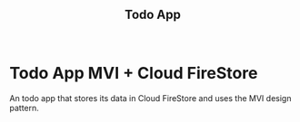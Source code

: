 <h2 align="center">Todo App</h2></br>

# Todo App MVI + Cloud FireStore 
An todo app that stores its data in Cloud FireStore and uses the MVI design pattern. 